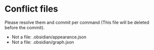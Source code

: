 # Conflict files
Please resolve them and commit per command (This file will be deleted before the commit).
- Not a file: .obsidian/appearance.json
- Not a file: .obsidian/graph.json